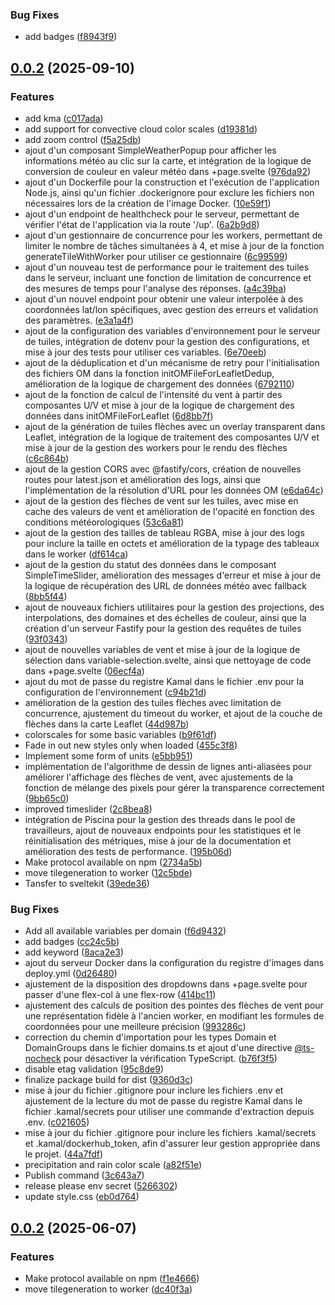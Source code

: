 ### Bug Fixes

- add badges ([f8943f9](https://github.com/open-meteo/maps/commit/f8943f997ce1f2268a01fef03ae25a286e540633))

## [0.0.2](https://github.com/SebSwan/om-tile-server-leaflet/compare/maps-v0.0.1...maps-v0.0.2) (2025-09-10)


### Features

* add kma ([c017ada](https://github.com/SebSwan/om-tile-server-leaflet/commit/c017ada7d40f12db9c7e4137fee0966da84553de))
* add support for convective cloud color scales ([d19381d](https://github.com/SebSwan/om-tile-server-leaflet/commit/d19381d4f6c8a5a2ed2bcc9aea50b7a589a10062))
* add zoom control ([f5a25db](https://github.com/SebSwan/om-tile-server-leaflet/commit/f5a25db5b15082a2b5357f592568550261bb8423))
* ajout d'un composant SimpleWeatherPopup pour afficher les informations météo au clic sur la carte, et intégration de la logique de conversion de couleur en valeur météo dans +page.svelte ([976da92](https://github.com/SebSwan/om-tile-server-leaflet/commit/976da92ead43acd33527b081a7e59ba855ee1574))
* ajout d'un Dockerfile pour la construction et l'exécution de l'application Node.js, ainsi qu'un fichier .dockerignore pour exclure les fichiers non nécessaires lors de la création de l'image Docker. ([10e59f1](https://github.com/SebSwan/om-tile-server-leaflet/commit/10e59f1bd3fcab018339566495f58a79f102da53))
* ajout d'un endpoint de healthcheck pour le serveur, permettant de vérifier l'état de l'application via la route '/up'. ([6a2b9d8](https://github.com/SebSwan/om-tile-server-leaflet/commit/6a2b9d808cb9593d78062e448e0098f75f40a127))
* ajout d'un gestionnaire de concurrence pour les workers, permettant de limiter le nombre de tâches simultanées à 4, et mise à jour de la fonction generateTileWithWorker pour utiliser ce gestionnaire ([6c99599](https://github.com/SebSwan/om-tile-server-leaflet/commit/6c99599217f7ef9c5530f0a838810e624ab4f05a))
* ajout d'un nouveau test de performance pour le traitement des tuiles dans le serveur, incluant une fonction de limitation de concurrence et des mesures de temps pour l'analyse des réponses. ([a4c39ba](https://github.com/SebSwan/om-tile-server-leaflet/commit/a4c39ba0f967b71bd40520f5a915725d94979184))
* ajout d'un nouvel endpoint pour obtenir une valeur interpolée à des coordonnées lat/lon spécifiques, avec gestion des erreurs et validation des paramètres. ([e3a1a4f](https://github.com/SebSwan/om-tile-server-leaflet/commit/e3a1a4f6b74e362f184e9fc90087208c92f6e981))
* ajout de la configuration des variables d'environnement pour le serveur de tuiles, intégration de dotenv pour la gestion des configurations, et mise à jour des tests pour utiliser ces variables. ([6e70eeb](https://github.com/SebSwan/om-tile-server-leaflet/commit/6e70eeb3988ed4cda45c0abc5f42673fe6afd649))
* ajout de la déduplication et d'un mécanisme de retry pour l'initialisation des fichiers OM dans la fonction initOMFileForLeafletDedup, amélioration de la logique de chargement des données ([6792110](https://github.com/SebSwan/om-tile-server-leaflet/commit/67921107f399d68524dd4fac905b3cb72a03ecb9))
* ajout de la fonction de calcul de l'intensité du vent à partir des composantes U/V et mise à jour de la logique de chargement des données dans initOMFileForLeaflet ([6d8bb7f](https://github.com/SebSwan/om-tile-server-leaflet/commit/6d8bb7f5d53f335799ab7e72e70a30b068679884))
* ajout de la génération de tuiles flèches avec un overlay transparent dans Leaflet, intégration de la logique de traitement des composantes U/V et mise à jour de la gestion des workers pour le rendu des flèches ([c6c864b](https://github.com/SebSwan/om-tile-server-leaflet/commit/c6c864b304f0fb3d165ae7996f329803bff9fa3c))
* ajout de la gestion CORS avec @fastify/cors, création de nouvelles routes pour latest.json et amélioration des logs, ainsi que l'implémentation de la résolution d'URL pour les données OM ([e6da64c](https://github.com/SebSwan/om-tile-server-leaflet/commit/e6da64cde1e4e3d80764d520198786412540eaa0))
* ajout de la gestion des flèches de vent sur les tuiles, avec mise en cache des valeurs de vent et amélioration de l'opacité en fonction des conditions météorologiques ([53c6a81](https://github.com/SebSwan/om-tile-server-leaflet/commit/53c6a81b9664c1bae52553e923ebd1aa5e03c8bc))
* ajout de la gestion des tailles de tableau RGBA, mise à jour des logs pour inclure la taille en octets et amélioration de la typage des tableaux dans le worker ([df614ca](https://github.com/SebSwan/om-tile-server-leaflet/commit/df614cae244017afbdc19520656f85ab523e1f68))
* ajout de la gestion du statut des données dans le composant SimpleTimeSlider, amélioration des messages d'erreur et mise à jour de la logique de récupération des URL de données météo avec fallback ([8bb5f44](https://github.com/SebSwan/om-tile-server-leaflet/commit/8bb5f4415bd2fa1497094c542db20588d78da979))
* ajout de nouveaux fichiers utilitaires pour la gestion des projections, des interpolations, des domaines et des échelles de couleur, ainsi que la création d'un serveur Fastify pour la gestion des requêtes de tuiles ([93f0343](https://github.com/SebSwan/om-tile-server-leaflet/commit/93f0343d4068175956f9ce984c4d618f8e678b0e))
* ajout de nouvelles variables de vent et mise à jour de la logique de sélection dans variable-selection.svelte, ainsi que nettoyage de code dans +page.svelte ([06ecf4a](https://github.com/SebSwan/om-tile-server-leaflet/commit/06ecf4a422806be31b22e3dd5c5c036f67971742))
* ajout du mot de passe du registre Kamal dans le fichier .env pour la configuration de l'environnement ([c94b21d](https://github.com/SebSwan/om-tile-server-leaflet/commit/c94b21dc312faefd1493e4ed5cda2e45ea1dde70))
* amélioration de la gestion des tuiles flèches avec limitation de concurrence, ajustement du timeout du worker, et ajout de la couche de flèches dans la carte Leaflet ([44d987b](https://github.com/SebSwan/om-tile-server-leaflet/commit/44d987b3a7821e1da3687a967369f6cadae9504d))
* colorscales for some basic variables ([b9f61df](https://github.com/SebSwan/om-tile-server-leaflet/commit/b9f61dfa9c02abe92a7c4a93e23e125894b68bef))
* Fade in out new styles only when loaded ([455c3f8](https://github.com/SebSwan/om-tile-server-leaflet/commit/455c3f85ae8565230e4b6922d5f23bcce5a23c09))
* Implement some form of units ([e5bb951](https://github.com/SebSwan/om-tile-server-leaflet/commit/e5bb951f66f5590eb2b55e9f954ab8dc48ffd259))
* implémentation de l'algorithme de dessin de lignes anti-aliasées pour améliorer l'affichage des flèches de vent, avec ajustements de la fonction de mélange des pixels pour gérer la transparence correctement ([9bb65c0](https://github.com/SebSwan/om-tile-server-leaflet/commit/9bb65c0710b18aa80fc0d05cc0516b3c0157d198))
* improved timeslider ([2c8bea8](https://github.com/SebSwan/om-tile-server-leaflet/commit/2c8bea84e36c3be5713f638c33aeaaaa9e51edcb))
* intégration de Piscina pour la gestion des threads dans le pool de travailleurs, ajout de nouveaux endpoints pour les statistiques et le réinitialisation des métriques, mise à jour de la documentation et amélioration des tests de performance. ([195b06d](https://github.com/SebSwan/om-tile-server-leaflet/commit/195b06dfa039cb82673ae34d2963849cd28575bc))
* Make protocol available on npm ([2734a5b](https://github.com/SebSwan/om-tile-server-leaflet/commit/2734a5bf2a869b8b0f4c3402c035d911591ae4d1))
* move tilegeneration to worker ([12c5bde](https://github.com/SebSwan/om-tile-server-leaflet/commit/12c5bdee8429c99d9d01d61a80315d2fd6693e0c))
* Tansfer to sveltekit ([39ede36](https://github.com/SebSwan/om-tile-server-leaflet/commit/39ede368d50d077a8651e11715ea5229692f92b1))


### Bug Fixes

* Add all available variables per domain ([f6d9432](https://github.com/SebSwan/om-tile-server-leaflet/commit/f6d9432e0b6aed846603f1cedea84e2bfb82ba85))
* add badges ([cc24c5b](https://github.com/SebSwan/om-tile-server-leaflet/commit/cc24c5bcad3cdbaac5ab24f80a581510679acc95))
* add keyword ([8aca2e3](https://github.com/SebSwan/om-tile-server-leaflet/commit/8aca2e3025d6e2e5abe94901ce5fcae59a4f7e7b))
* ajout du serveur Docker dans la configuration du registre d'images dans deploy.yml ([0d26480](https://github.com/SebSwan/om-tile-server-leaflet/commit/0d26480e105a14d8ade84a4d244d637fba77e1e6))
* ajustement de la disposition des dropdowns dans +page.svelte pour passer d'une flex-col à une flex-row ([414bc11](https://github.com/SebSwan/om-tile-server-leaflet/commit/414bc11d164db9dada80eb437c8d80111079416e))
* ajustement des calculs de position des pointes des flèches de vent pour une représentation fidèle à l'ancien worker, en modifiant les formules de coordonnées pour une meilleure précision ([993286c](https://github.com/SebSwan/om-tile-server-leaflet/commit/993286ca2085717889116ce6e05749e7fa387470))
* correction du chemin d'importation pour les types Domain et DomainGroups dans le fichier domains.ts et ajout d'une directive [@ts-nocheck](https://github.com/ts-nocheck) pour désactiver la vérification TypeScript. ([b76f3f5](https://github.com/SebSwan/om-tile-server-leaflet/commit/b76f3f552271adc8af558f43c3172315d414b83f))
* disable etag validation ([95c8de9](https://github.com/SebSwan/om-tile-server-leaflet/commit/95c8de96d151cef5a5eb6613e60cf625d6829d0d))
* finalize package build for dist ([9360d3c](https://github.com/SebSwan/om-tile-server-leaflet/commit/9360d3c2b9baa583b01f6d56d79b517ae1442ac5))
* mise à jour du fichier .gitignore pour inclure les fichiers .env et ajustement de la lecture du mot de passe du registre Kamal dans le fichier .kamal/secrets pour utiliser une commande d'extraction depuis .env. ([c021605](https://github.com/SebSwan/om-tile-server-leaflet/commit/c0216053d3c862c1ea384428e6f53f422a2ba251))
* mise à jour du fichier .gitignore pour inclure les fichiers .kamal/secrets et .kamal/dockerhub_token, afin d'assurer leur gestion appropriée dans le projet. ([44a7fdf](https://github.com/SebSwan/om-tile-server-leaflet/commit/44a7fdfb8717ac1d28413e82246563e043eb5eba))
* precipitation and rain color scale ([a82f51e](https://github.com/SebSwan/om-tile-server-leaflet/commit/a82f51e9a5c4bb714a875d9eefb04c98f340ef5f))
* Publish command ([3c643a7](https://github.com/SebSwan/om-tile-server-leaflet/commit/3c643a76a3e1c146a626ca7c5799a02832546f5e))
* release please env secret ([5266302](https://github.com/SebSwan/om-tile-server-leaflet/commit/52663023cc5ce5f6aaf2535b1daab07475893bf4))
* update style.css ([eb0d764](https://github.com/SebSwan/om-tile-server-leaflet/commit/eb0d764acf1ae89e927c8fd2565225091788e957))

## [0.0.2](https://github.com/open-meteo/maps/compare/omaps-v0.0.1...omaps-v0.0.2) (2025-06-07)

### Features

- Make protocol available on npm ([f1e4666](https://github.com/open-meteo/maps/commit/f1e4666230d5496d9af6637470f350452d6d350f))
- move tilegeneration to worker ([dc40f3a](https://github.com/open-meteo/maps/commit/dc40f3aa7618e27aa37ae79fabcd7773d0a65080))

